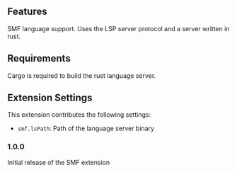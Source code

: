 ## Features

SMF language support. Uses the LSP server protocol and a server written in rust.

## Requirements

Cargo is required to build the rust language server.

## Extension Settings

This extension contributes the following settings:

* `smf.lsPath`: Path of the language server binary

### 1.0.0

Initial release of the SMF extension
